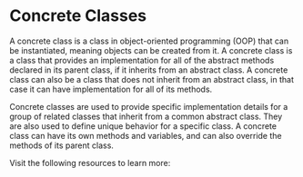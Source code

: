 # Concrete Classes

A concrete class is a class in object-oriented programming (OOP) that can be instantiated, meaning objects can be created from it. A concrete class is a class that provides an implementation for all of the abstract methods declared in its parent class, if it inherits from an abstract class. A concrete class can also be a class that does not inherit from an abstract class, in that case it can have implementation for all of its methods.

Concrete classes are used to provide specific implementation details for a group of related classes that inherit from a common abstract class. They are also used to define unique behavior for a specific class. A concrete class can have its own methods and variables, and can also override the methods of its parent class.

Visit the following resources to learn more:

